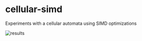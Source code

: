 # cellular-simd
Experiments with a cellular automata using SIMD optimizations

![results](https://raw.githubusercontent.com/josconno/cellular-simd/master/results.png)
